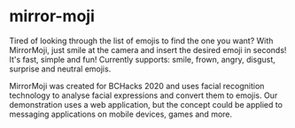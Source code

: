 # mirror-moji

Tired of looking through the list of emojis to find the one you want? With MirrorMoji, just smile at the camera and insert the desired emoji in seconds! It's fast, simple and fun! Currently supports: smile, frown, angry, disgust, surprise and neutral emojis.

MirrorMoji was created for BCHacks 2020 and uses facial recognition technology to analyse facial expressions and convert them to emojis. Our demonstration uses a web application, but the concept could be applied to messaging applications on mobile devices, games and more.
